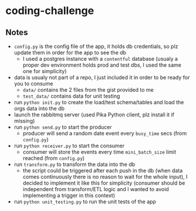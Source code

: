 # coding-challenge

## Notes

* `config.py` is the config file of the app, it holds db credentials, so plz update them in order for the app to see the db
  * I used a postgres instance with a `contentful` database (usualy a proper dev environment holds prod and test dbs, I used the same one for simplicity) 
* data is usualy not part of a repo, I just included it in order to be ready for you to consume
  * `data/` contains the 2 files from the gist provided to me
  * `test_data/` contains data for unit testing
* run `python init.py` to create the load/test schema/tables and load the orgs data into the db
* launch the rabbitmq server (used Pika Python client, plz install it if missing)
* run `python send.py` to start the producer
  * producer will send a random date event every `busy_time` secs (from `config.py`)
* run `python receiver.py` to start the consumer
  * consumer will store the events every time `mini_batch_size` limit reached (from `config.py`)
* run `transform.py` to transform the data into the db
  * the script could be triggered after each push in the db (when data comes continuously there is no reason to wait for the whole input), I decided to implement it like this for simplicity (consumer should be independent from transform/ETL logic and I wanted to avoid implementing a trigger in this context) 
* run `python unit_testing.py` to run the unit tests of the app
